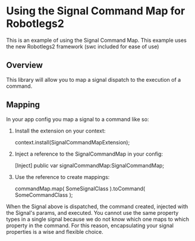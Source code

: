 # Using the Signal Command Map for Robotlegs2

This is an example of using the Signal Command Map. This example uses the new Robotlegs2 framework (swc included for ease of use)

## Overview

This library will allow you to map a signal dispatch to the execution of a command.

## Mapping 

In your app config you map a signal to a command like so:


1. Install the extension on your context:

	context.install(SignalCommandMapExtension);


2. Inject a reference to the SignalCommandMap in your config:

	[Inject]
	public var signalCommandMap:SignalCommandMap;


3. Use the reference to create mappings:

	commandMap.map( SomeSignalClass ).toCommand( SomeCommandClass );


When the Signal above is dispatched, the command created, injected with the Signal's params,
and executed. You cannot use the same property types in a single signal because we do not know which one maps to
which property in the command.  For this reason, encapsulating your signal properties is a wise and flexible choice.